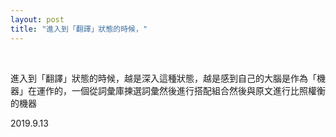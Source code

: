 ```yaml
---
layout: post
title: "進入到「翻譯」狀態的時候，"
---
```


  
&nbsp;
&nbsp;


進入到「翻譯」狀態的時候，越是深入這種狀態，越是感到自己的大腦是作為「機器」在運作的，一個從詞彙庫揀選詞彙然後進行搭配組合然後與原文進行比照權衡的機器 ​​​​

2019.9.13